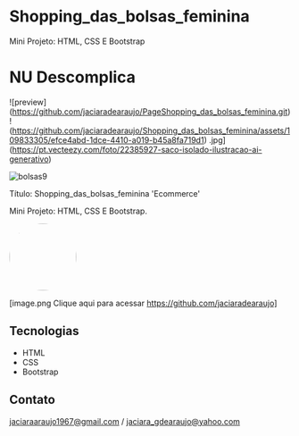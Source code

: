 # Shopping_das_bolsas_feminina
Mini Projeto: HTML, CSS E Bootstrap
# NU Descomplica

![preview] (https://github.com/jaciaradearaujo/PageShopping_das_bolsas_feminina.git)
!(https://github.com/jaciaradearaujo/Shopping_das_bolsas_feminina/assets/109833305/efce4abd-1dce-4410-a019-b45a8fa719d1)
.jpg](https://pt.vecteezy.com/foto/22385927-saco-isolado-ilustracao-ai-generativo)

![bolsas9](https://github.com/jaciaradearaujo/Shopping_das_bolsas_feminina/assets/109833305/c3beab3a-4e56-4b71-834f-9f84bac14f73)


Título: Shopping_das_bolsas_feminina 'Ecommerce'

Mini Projeto: HTML, CSS E Bootstrap.

 <img src="bolsas9.jpg" alt="" style="height: 120px;  border-radius: 100px; border: 100px;" class="imgTeam borderGreen">

[image.png Clique aqui para acessar https://github.com/jaciaradearaujo]

## Tecnologias

- HTML
- CSS
- Bootstrap


## Contato

jaciaraaraujo1967@gmail.com / jaciara_gdearaujo@yahoo.com
